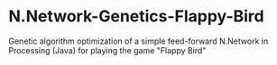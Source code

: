 # N.Network-Genetics-Flappy-Bird
Genetic algorithm optimization of a simple feed-forward N.Network in Processing (Java) for playing the game "Flappy Bird"
